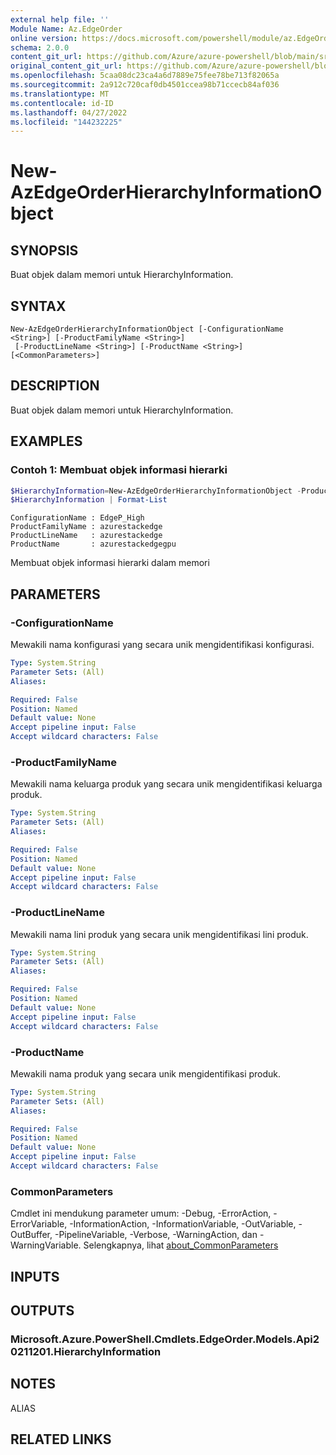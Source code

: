 ```yaml
---
external help file: ''
Module Name: Az.EdgeOrder
online version: https://docs.microsoft.com/powershell/module/az.EdgeOrder/new-AzEdgeOrderHierarchyInformationObject
schema: 2.0.0
content_git_url: https://github.com/Azure/azure-powershell/blob/main/src/EdgeOrder/help/New-AzEdgeOrderHierarchyInformationObject.md
original_content_git_url: https://github.com/Azure/azure-powershell/blob/main/src/EdgeOrder/help/New-AzEdgeOrderHierarchyInformationObject.md
ms.openlocfilehash: 5caa08dc23ca4a6d7889e75fee78be713f82065a
ms.sourcegitcommit: 2a912c720caf0db4501ccea98b71ccecb84af036
ms.translationtype: MT
ms.contentlocale: id-ID
ms.lasthandoff: 04/27/2022
ms.locfileid: "144232225"
---
```

# New-AzEdgeOrderHierarchyInformationObject

## SYNOPSIS
Buat objek dalam memori untuk HierarchyInformation.

## SYNTAX

```
New-AzEdgeOrderHierarchyInformationObject [-ConfigurationName <String>] [-ProductFamilyName <String>]
 [-ProductLineName <String>] [-ProductName <String>] [<CommonParameters>]
```

## DESCRIPTION
Buat objek dalam memori untuk HierarchyInformation.

## EXAMPLES

### Contoh 1: Membuat objek informasi hierarki
```powershell
$HierarchyInformation=New-AzEdgeOrderHierarchyInformationObject -ProductFamilyName "azurestackedge" -ProductLineName "azurestackedge" -ProductName "azurestackedgegpu" -ConfigurationName "EdgeP_High"
$HierarchyInformation | Format-List
```

```output
ConfigurationName : EdgeP_High
ProductFamilyName : azurestackedge
ProductLineName   : azurestackedge
ProductName       : azurestackedgegpu
```

Membuat objek informasi hierarki dalam memori

## PARAMETERS

### -ConfigurationName
Mewakili nama konfigurasi yang secara unik mengidentifikasi konfigurasi.

```yaml
Type: System.String
Parameter Sets: (All)
Aliases:

Required: False
Position: Named
Default value: None
Accept pipeline input: False
Accept wildcard characters: False
```

### -ProductFamilyName
Mewakili nama keluarga produk yang secara unik mengidentifikasi keluarga produk.

```yaml
Type: System.String
Parameter Sets: (All)
Aliases:

Required: False
Position: Named
Default value: None
Accept pipeline input: False
Accept wildcard characters: False
```

### -ProductLineName
Mewakili nama lini produk yang secara unik mengidentifikasi lini produk.

```yaml
Type: System.String
Parameter Sets: (All)
Aliases:

Required: False
Position: Named
Default value: None
Accept pipeline input: False
Accept wildcard characters: False
```

### -ProductName
Mewakili nama produk yang secara unik mengidentifikasi produk.

```yaml
Type: System.String
Parameter Sets: (All)
Aliases:

Required: False
Position: Named
Default value: None
Accept pipeline input: False
Accept wildcard characters: False
```

### CommonParameters
Cmdlet ini mendukung parameter umum: -Debug, -ErrorAction, -ErrorVariable, -InformationAction, -InformationVariable, -OutVariable, -OutBuffer, -PipelineVariable, -Verbose, -WarningAction, dan -WarningVariable. Selengkapnya, lihat [about_CommonParameters](http://go.microsoft.com/fwlink/?LinkID=113216)

## INPUTS

## OUTPUTS

### Microsoft.Azure.PowerShell.Cmdlets.EdgeOrder.Models.Api20211201.HierarchyInformation

## NOTES

ALIAS

## RELATED LINKS


